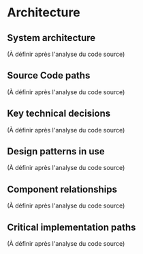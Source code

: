 # Architecture

## System architecture
(À définir après l'analyse du code source)

## Source Code paths
(À définir après l'analyse du code source)

## Key technical decisions
(À définir après l'analyse du code source)

## Design patterns in use
(À définir après l'analyse du code source)

## Component relationships
(À définir après l'analyse du code source)

## Critical implementation paths
(À définir après l'analyse du code source)